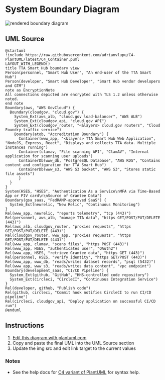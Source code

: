 System Boundary Diagram
=======================

<img src="http://www.plantuml.com/plantuml/png/fPPVRnf74C3V-HHJFrHOYa6DtPUgga8CiLtXXFfmeagHqB8tu5NsTZSxin1KvRjtvpWEC6vLgP8DgxsPt_oVumsnYfmgs_d1E6rJYV347EYNVZ-gTMzf-2dD4s7KtZ4wxcbVzLKPZN8hcqBgNrzTJAno_7W_xbl5I9olPjTPMXc7iHU4FHxy-U5nEljqDxsTZKSte_V3xdc73Lk4wNG0HQKYmssQmzmdLwguWPN1TMU2aRphXlhBeNq5PtlHHy9ubcy63j2L5-8Z-0NmqpFcsVcEK-8AhS-q8yvmTtjsTBtAK1-XrI5GheIRwNtcESy8Yc3aTDm4DjwzppUTWRMWnL4jLvHrWz6C9QY8W5jPB66TSmhJSG4_zLv3SXQ9m6UtuzeGWh3BNYTR1oVGjqr6kcfD4ksd0cxywjhwL9wTmryTW5P2o-NIhx9OVUpbSoC3K6o8iPgDlh6GPihE3yN0UbLUp9LLJZTfpOO6uxSvscFjrifC1NE464pk_aKw-iHrvd_zqQeDHleDzghRXoHswyZWdSGKDy1HBHP60s5S6OqDVvyJzXB6GEk8fM4bUM-Vjg43jEtONQ_NsV5mvCTn2tx2EGn2i4RNEF7flI_nz-8LZBw5Y9JBy81AipmP6WePisqExQr5pLG3IyMg1_V9iWaMmJXYoIr1JCuPjvHGdlcchQgKLE-ToHgaLIqeUTqcHbM3ZtAwSupHAGjgxoOiVDohrCEGWXILJWqDvtKQIadTn1Cl8nP_Z66eMCqLuQxw3yD2ZeqQGRC1cb3TmYnJR6sVpDpBDkcoWHUNC4_w2_9PUo6dWdr40f9IQbX87XGHyZwAxntv_zxPzbZtjXWLMK--QbBY9tIyIyg0G46nxPtFxlxT05P6mTHKUF5M4PPIQF0H9dSVGQjOVdQVNU5Jr2Yhv2OgnuXrOhBzjkkMf6Qa54cbi7mOt4ykL0ZHhpAmKAfe6kzW2Xok8rgZfPTm3GzotkNMkEGJmRrtXdtSTiRtJXRPz-g1UiJW8nCmMgoGuqOmh0DqhwukpxEgA1uipFsiLygf9RQzANhrfeURqRG_-L3aZyTfVpWQZwQZ8rgBE9tb7FGt8psDNnCIqt-7dh3QOFy7j6MqaoGJGNKV7M04yR9UqqrgtqL8a9eNpGTfhjV_e1AHey4LjarpakENAzG2LXZDOWEc5CEyEGtwPO_RGOweIkglen6NnJWXGqJjOqa22_JLGlVdgylNBpBeyYN6RkO5i0eQq9N16yU7qz2y8QiijfkAwxl-zH0c9g0r3a_7OVkh8WlU69Pj8GDyMro8iIWxLFPBYI2zJeQzhF9ZW3PHMzH6RDN7wxjduoGxSjcifsO1j7Dry3kWzMIIvjRGKssuoS_ksQ4nNrM6uSdxB-0ycuNqwSu3O2_B7RRHXoRw1hQ7F7j_3Z5OlpbQvVcFajP8j4YsmMLm9hr1LwRA_Wq0" alt="rendered boundary diagram">

UML Source
----------

```
@startuml
!include https://raw.githubusercontent.com/adrianvlupu/C4-PlantUML/latest/C4_Container.puml
LAYOUT_WITH_LEGEND()
title TTA Smart Hub boundary view
Person(personnel, "Smart Hub User", "An end-user of the TTA Smart Hub")
Person(developer, "Smart Hub Developer", "Smart Hub vendor developers and GTM")
note as EncryptionNote
All connections depicted are encrypted with TLS 1.2 unless otherwise noted.
end note
Boundary(aws, "AWS GovCloud") {
  Boundary(cloudgov, "cloud.gov") {
    System_Ext(aws_alb, "cloud.gov load-balancer", "AWS ALB")
    System_Ext(cloudgov_api, "cloud.gov API")
    System_Ext(cloudgov_router, "<&layers> cloud.gov routers", "Cloud Foundry traffic service")
    Boundary(atob, "Accreditation Boundary") {
      Container(www_app, "<&layers> TTA Smart Hub Web Application", "NodeJS, Express, React", "Displays and collects TTA data. Multiple instances running")
      Container(clamav, "File scanning API", "ClamAV", "Internal application for scanning user uploads")
      ContainerDb(www_db, "PostgreSQL Database", "AWS RDS", "Contains content and configuration for TTA Smart Hub")
      ContainerDb(www_s3, "AWS S3 bucket", "AWS S3", "Stores static file assets")
      }
  }
}
System(HSES, "HSES", "Authentication As a Service\nMFA via Time-Based App or PIV card\n\nSource of Grantee Data")
Boundary(gsa_saas, "FedRAMP-approved SaaS") {
  System_Ext(newrelic, "New Relic", "Continuous Monitoring")
}
Rel(www_app, newrelic, "reports telemetry", "tcp (443)")
Rel(personnel, aws_alb, "manage TTA data", "https GET/POST/PUT/DELETE (443)")
Rel(aws_alb, cloudgov_router, "proxies requests", "https GET/POST/PUT/DELETE (443)")
Rel(cloudgov_router, www_app, "proxies requests", "https GET/POST/PUT/DELETE (443)")
Rel(www_app, clamav, "scans files", "https POST (443)")
Rel(www_app, HSES, "authenticates user", "OAuth2")
Rel(www_app, HSES, "retrieve Grantee data", "https GET (443)")
Rel(personnel, HSES, "verify identity", "https GET/POST (443)")
Rel(www_app, www_db, "reads/writes dataset records", "psql (5432)")
Rel(www_app, www_s3, "reads/writes data content", "vpc endpoint")
Boundary(development_saas, "CI/CD Pipeline") {
  System_Ext(github, "GitHub", "HHS-controlled code repository")
  System_Ext(circleci, "CircleCI", "Continuous Integration Service")
}
Rel(developer, github, "Publish code")
Rel(github, circleci, "Commit hook notifies CircleCI to run CI/CD pipeline")
Rel(circleci, cloudgov_api, "Deploy application on successful CI/CD run")
@enduml
```

Instructions
------------

1. [Edit this diagram with plantuml.com](http://www.plantuml.com/plantuml/uml/fPPVRnf74C3V-HHJFrHOYa6DtPUgga8CiLtXXFfmeagHqB8tu5NsTZSxin1KvRjtvpWEC6vLgP8DgxsPt_oVumsnYfmgs_d1E6rJYV347EYNVZ-gTMzf-2dD4s7KtZ4wxcbVzLKPZN8hcqBgNrzTJAno_7W_xbl5I9olPjTPMXc7iHU4FHxy-U5nEljqDxsTZKSte_V3xdc73Lk4wNG0HQKYmssQmzmdLwguWPN1TMU2aRphXlhBeNq5PtlHHy9ubcy63j2L5-8Z-0NmqpFcsVcEK-8AhS-q8yvmTtjsTBtAK1-XrI5GheIRwNtcESy8Yc3aTDm4DjwzppUTWRMWnL4jLvHrWz6C9QY8W5jPB66TSmhJSG4_zLv3SXQ9m6UtuzeGWh3BNYTR1oVGjqr6kcfD4ksd0cxywjhwL9wTmryTW5P2o-NIhx9OVUpbSoC3K6o8iPgDlh6GPihE3yN0UbLUp9LLJZTfpOO6uxSvscFjrifC1NE464pk_aKw-iHrvd_zqQeDHleDzghRXoHswyZWdSGKDy1HBHP60s5S6OqDVvyJzXB6GEk8fM4bUM-Vjg43jEtONQ_NsV5mvCTn2tx2EGn2i4RNEF7flI_nz-8LZBw5Y9JBy81AipmP6WePisqExQr5pLG3IyMg1_V9iWaMmJXYoIr1JCuPjvHGdlcchQgKLE-ToHgaLIqeUTqcHbM3ZtAwSupHAGjgxoOiVDohrCEGWXILJWqDvtKQIadTn1Cl8nP_Z66eMCqLuQxw3yD2ZeqQGRC1cb3TmYnJR6sVpDpBDkcoWHUNC4_w2_9PUo6dWdr40f9IQbX87XGHyZwAxntv_zxPzbZtjXWLMK--QbBY9tIyIyg0G46nxPtFxlxT05P6mTHKUF5M4PPIQF0H9dSVGQjOVdQVNU5Jr2Yhv2OgnuXrOhBzjkkMf6Qa54cbi7mOt4ykL0ZHhpAmKAfe6kzW2Xok8rgZfPTm3GzotkNMkEGJmRrtXdtSTiRtJXRPz-g1UiJW8nCmMgoGuqOmh0DqhwukpxEgA1uipFsiLygf9RQzANhrfeURqRG_-L3aZyTfVpWQZwQZ8rgBE9tb7FGt8psDNnCIqt-7dh3QOFy7j6MqaoGJGNKV7M04yR9UqqrgtqL8a9eNpGTfhjV_e1AHey4LjarpakENAzG2LXZDOWEc5CEyEGtwPO_RGOweIkglen6NnJWXGqJjOqa22_JLGlVdgylNBpBeyYN6RkO5i0eQq9N16yU7qz2y8QiijfkAwxl-zH0c9g0r3a_7OVkh8WlU69Pj8GDyMro8iIWxLFPBYI2zJeQzhF9ZW3PHMzH6RDN7wxjduoGxSjcifsO1j7Dry3kWzMIIvjRGKssuoS_ksQ4nNrM6uSdxB-0ycuNqwSu3O2_B7RRHXoRw1hQ7F7j_3Z5OlpbQvVcFajP8j4YsmMLm9hr1LwRA_Wq0)
1. Copy and paste the final UML into the UML Source section
1. Update the img src and edit link target to the current values

### Notes

* See the help docs for [C4 variant of PlantUML](https://github.com/RicardoNiepel/C4-PlantUML) for syntax help.

